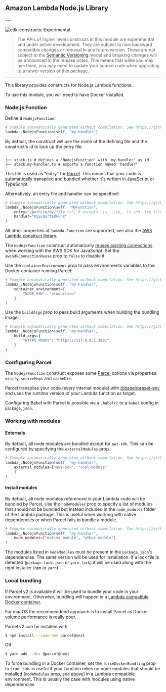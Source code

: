 ## Amazon Lambda Node.js Library

<!--BEGIN STABILITY BANNER-->---


![cdk-constructs: Experimental](https://img.shields.io/badge/cdk--constructs-experimental-important.svg?style=for-the-badge)

> The APIs of higher level constructs in this module are experimental and under active development. They are subject to non-backward compatible changes or removal in any future version. These are not subject to the [Semantic Versioning](https://semver.org/) model and breaking changes will be announced in the release notes. This means that while you may use them, you may need to update your source code when upgrading to a newer version of this package.

---
<!--END STABILITY BANNER-->

This library provides constructs for Node.js Lambda functions.

To use this module, you will need to have Docker installed.

### Node.js Function

Define a `NodejsFunction`:

```python
# Example automatically generated without compilation. See https://github.com/aws/jsii/issues/826
lambda_.NodejsFunction(self, "my-handler")
```

By default, the construct will use the name of the defining file and the construct's id to look
up the entry file:

```
.
├── stack.ts # defines a 'NodejsFunction' with 'my-handler' as id
├── stack.my-handler.ts # exports a function named 'handler'
```

This file is used as "entry" for [Parcel](https://parceljs.org/). This means that your code is
automatically transpiled and bundled whether it's written in JavaScript or TypeScript.

Alternatively, an entry file and handler can be specified:

```python
# Example automatically generated without compilation. See https://github.com/aws/jsii/issues/826
lambda_.NodejsFunction(self, "MyFunction",
    entry="/path/to/my/file.ts", # accepts .js, .jsx, .ts and .tsx files
    handler="myExportedFunc"
)
```

All other properties of `lambda.Function` are supported, see also the [AWS Lambda construct library](https://github.com/aws/aws-cdk/tree/master/packages/%40aws-cdk/aws-lambda).

The `NodejsFunction` construct automatically [reuses existing connections](https://docs.aws.amazon.com/sdk-for-javascript/v2/developer-guide/node-reusing-connections.html)
when working with the AWS SDK for JavaScript. Set the `awsSdkConnectionReuse` prop to `false` to disable it.

Use the `containerEnvironment` prop to pass environments variables to the Docker container
running Parcel:

```python
# Example automatically generated without compilation. See https://github.com/aws/jsii/issues/826
lambda_.NodejsFunction(self, "my-handler",
    container_environment={
        "NODE_ENV": "production"
    }
)
```

Use the `buildArgs` prop to pass build arguments when building the bundling image:

```python
# Example automatically generated without compilation. See https://github.com/aws/jsii/issues/826
lambda_.NodejsFunction(self, "my-handler",
    build_args={
        "HTTPS_PROXY": "https://127.0.0.1:3001"
    }
)
```

### Configuring Parcel

The `NodejsFunction` construct exposes some [Parcel](https://parceljs.org/) options via properties: `minify`, `sourceMaps` and `cacheDir`.

Parcel transpiles your code (every internal module) with [@babel/preset-env](https://babeljs.io/docs/en/babel-preset-env) and uses the
runtime version of your Lambda function as target.

Configuring Babel with Parcel is possible via a `.babelrc` or a `babel` config in `package.json`.

### Working with modules

#### Externals

By default, all node modules are bundled except for `aws-sdk`. This can be configured by specifying
the `externalModules` prop.

```python
# Example automatically generated without compilation. See https://github.com/aws/jsii/issues/826
lambda_.NodejsFunction(self, "my-handler",
    external_modules=["aws-sdk", "cool-module"
    ]
)
```

#### Install modules

By default, all node modules referenced in your Lambda code will be bundled by Parcel.
Use the `nodeModules` prop to specify a list of modules that should not be bundled
but instead included in the `node_modules` folder of the Lambda package. This is useful
when working with native dependencies or when Parcel fails to bundle a module.

```python
# Example automatically generated without compilation. See https://github.com/aws/jsii/issues/826
lambda_.NodejsFunction(self, "my-handler",
    node_modules=["native-module", "other-module"]
)
```

The modules listed in `nodeModules` must be present in the `package.json`'s dependencies. The
same version will be used for installation. If a lock file is detected (`package-lock.json` or
`yarn.lock`) it will be used along with the right installer (`npm` or `yarn`).

### Local bundling

If Parcel v2 is available it will be used to bundle your code in your environment. Otherwise,
bundling will happen in a [Lambda compatible Docker container](https://hub.docker.com/r/amazon/aws-sam-cli-build-image-nodejs12.x).

For macOS the recommendend approach is to install Parcel as Docker volume performance is really poor.

Parcel v2 can be installed with:

```bash
$ npm install --save-dev parcel@next
```

OR

```bash
$ yarn add --dev @parcel@next
```

To force bundling in a Docker container, set the `forceDockerBundling` prop to `true`. This
is useful if your function relies on node modules that should be installed (`nodeModules` prop, see [above](#install-modules)) in a Lambda compatible environment. This is usually the
case with modules using native dependencies.
